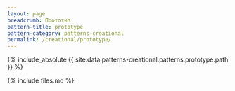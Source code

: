 ```yaml
---
layout: page
breadcrumb: Прототип
pattern-title: prototype
pattern-category: patterns-creational
permalink: /creational/prototype/
---
```


{% include_absolute {{ site.data.patterns-creational.patterns.prototype.path }} %}

{% include files.md %}

